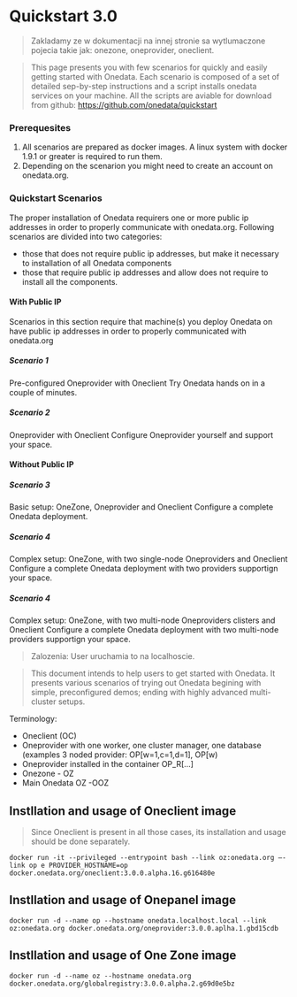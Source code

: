 # Quickstart 3.0

> Zakladamy ze w dokumentacji na innej stronie sa wytlumaczone pojecia takie jak: onezone, oneprovider, oneclient.

> This page presents you with few scenarios for quickly and easily getting started with Onedata. Each scenario is composed of a set of detailed sep-by-step instructions and a script installs onedata services on your machine. All the scripts are aviable for download from github: https://github.com/onedata/quickstart

### Prerequesites 
1) All scenarios are prepared as docker images. A linux system with docker 1.9.1 or greater is required to run them. 
2) Depending on the scenarion you might need to create an account on onedata.org.

### Quickstart Scenarios

The proper installation of Onedata requirers one or more public ip addresses in order to properly communicate with onedata.org. Following scenarios are divided into two categories:
- those that does not require public ip addresses, but make it necessary to installation of all Onedata components
- those that require public ip addresses and allow does not require to install all the components.


#### With Public IP
Scenarios in this section require that machine(s) you deploy Onedata on have public ip addresses in order to properly communicated with onedata.org

##### Scenario 1
Pre-configured Oneprovider with Oneclient
Try Onedata hands on in a couple of minutes.

##### Scenario 2 
Oneprovider with Oneclient
Configure Oneprovider yourself and support your space.

#### Without Public IP

##### Scenario 3
Basic setup: OneZone, Oneprovider and Oneclient
Configure a complete Onedata deployment. 

##### Scenario 4
Complex setup: OneZone, with two single-node Oneproviders and Oneclient
Configure a complete Onedata deployment with two providers supportign your space.

##### Scenario 4
Complex setup: OneZone, with two multi-node Oneproviders clisters and Oneclient
Configure a complete Onedata deployment with two multi-node providers supportign your space.



> Zalozenia:
> User uruchamia to na localhoscie.

> This document intends to help users to get started with Onedata.
> It presents various scenarios of trying out Onedata begining with simple, preconfigured demos; ending with highly advanced multi-cluster setups.



Terminology:
- Oneclient (OC)
- Oneprovider with one worker, one cluster manager, one database (examples 3 noded  provider: OP[w=1,c=1,d=1], OP[w)
- Oneprovider installed in the container OP_R[...]
- Onezone - OZ
- Main Onedata OZ -OOZ



## Instllation and usage of Oneclient image
> Since Oneclient is present in all those cases, its installation and usage should be done separately.

```
docker run -it --privileged --entrypoint bash --link oz:onedata.org —-link op e PROVIDER_HOSTNAME=op docker.onedata.org/oneclient:3.0.0.alpha.16.g616480e
```

## Instllation and usage of Onepanel image


```
docker run -d --name op --hostname onedata.localhost.local --link oz:onedata.org docker.onedata.org/oneprovider:3.0.0.aplha.1.gbd15cdb
```

## Instllation and usage of One Zone image

```
docker run -d --name oz --hostname onedata.org docker.onedata.org/globalregistry:3.0.0.alpha.2.g69d0e5bz
```
 
